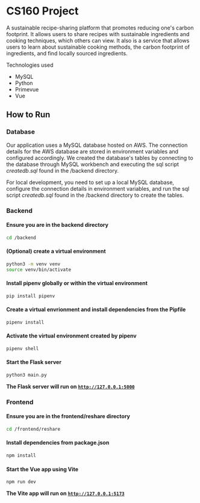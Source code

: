 # CS160 Project

A sustainable recipe-sharing platform that promotes reducing one's carbon footprint. It allows users to share recipes with sustainable ingredients and cooking techniques, which others can view. It also is a service that allows users to learn about sustainable cooking methods, the carbon footprint of ingredients, and find locally sourced ingredients.

Technologies used

- MySQL
- Python
- Primevue
- Vue

## How to Run

### **Database**

Our application uses a MySQL database hosted on AWS. The connection details for the AWS database are stored in environment variables and configured accordingly. We created the database's tables by connecting to the database through MySQL workbench and executing the sql script _createdb.sql_ found in the /backend directory.

For local development, you need to set up a local MySQL database, configure the connection details in environment variables, and run the sql script _createdb.sql_ found in the /backend directory to create the tables.

### **Backend**

#### **Ensure you are in the backend directory**

```sh
cd /backend
```

#### **(Optional) create a virtual environment**

```sh
python3 -m venv venv
source venv/bin/activate
```

#### **Install pipenv globally or within the virtual environment**

```sh
pip install pipenv
```

#### **Create a virtual envrionment and install dependencies from the Pipfile**

```sh
pipenv install
```

#### **Activate the virtual environment created by pipenv**

```sh
pipenv shell
```

#### **Start the Flask server**

```sh
python3 main.py
```

**The Flask server will run on <code>http://127.0.0.1:5000</code>**

### **Frontend**

#### **Ensure you are in the frontend/reshare directory**

```sh
cd /frontend/reshare
```

#### Install dependencies from package.json

```sh
npm install
```

#### **Start the Vue app using Vite**

```sh
npm run dev
```

**The Vite app will run on <code>http://127.0.0.1:5173</code>**
